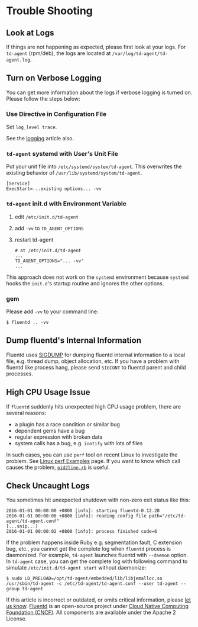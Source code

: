 # Trouble Shooting

## Look at Logs

If things are not happening as expected, please first look at your logs. For `td-agent` \(rpm/deb\), the logs are located at `/var/log/td-agent/td-agent.log`.

## Turn on Verbose Logging

You can get more information about the logs if verbose logging is turned on. Please follow the steps below:

### Use Directive in Configuration File

Set `log_level trace`.

See the [logging](logging.md#by-config-file) article also.

### `td-agent` systemd with User's Unit File

Put your unit file into `/etc/systemd/system/td-agent`. This overwrites the existing behavior of `/usr/lib/systemd/system/td-agent`.

```text
[Service]
ExecStart=...existing options... -vv
```

### `td-agent` init.d with Environment Variable

1. edit `/etc/init.d/td-agent`
2. add `-vv` to `TD_AGENT_OPTIONS`
3. restart td-agent

   ```text
   # at /etc/init.d/td-agent
   ...
   TD_AGENT_OPTIONS="... -vv"
   ...
   ```

This approach does not work on the `systemd` environment because `systemd` hooks the `init.d`'s startup routine and ignores the other options.

### gem

Please add `-vv` to your command line:

```text
$ fluentd .. -vv
```

## Dump fluentd's Internal Information

Fluentd uses [SIGDUMP](https://github.com/frsyuki/sigdump) for dumping fluentd internal information to a local file, e.g. thread dump, object allocation, etc. If you have a problem with fluentd like process hang, please send `SIGCONT` to fluentd parent and child processes.

## High CPU Usage Issue

If `fluentd` suddenly hits unexpected high CPU usage problem, there are several reasons:

* a plugin has a race condition or similar bug
* dependent gems have a bug
* regular expression with broken data
* system calls has a bug, e.g. `inotify` with lots of files

In such cases, you can use `perf` tool on recent Linux to investigate the problem. See [Linux perf Examples](http://www.brendangregg.com/perf.html) page. If you want to know which call causes the problem, [`pid2line.rb`](https://gist.github.com/nurse/0619b6af90df140508c2) is useful.

## Check Uncaught Logs

You sometimes hit unexpected shutdown with non-zero exit status like this:

```text
2016-01-01 00:00:00 +0800 [info]: starting fluentd-0.12.28
2016-01-01 00:00:00 +0800 [info]: reading config file path="/etc/td-agent/td-agent.conf"
[...snip...]
2016-01-01 00:00:02 +0800 [info]: process finished code=6
```

If the problem happens inside Ruby e.g. segmentation fault, C extension bug, etc., you cannot get the complete log when `fluentd` process is daemonized. For example, `td-agent` launches fluentd with `--daemon` option. In `td-agent` case, you can get the complete log with following command to simulate `/etc/init.d/td-agent start` without daemonize:

```text
$ sudo LD_PRELOAD=/opt/td-agent/embedded/lib/libjemalloc.so /usr/sbin/td-agent -c /etc/td-agent/td-agent.conf --user td-agent --group td-agent
```

If this article is incorrect or outdated, or omits critical information, please [let us know](https://github.com/fluent/fluentd-docs-gitbook/issues?state=open). [Fluentd](http://www.fluentd.org/) is an open-source project under [Cloud Native Computing Foundation \(CNCF\)](https://cncf.io/). All components are available under the Apache 2 License.

